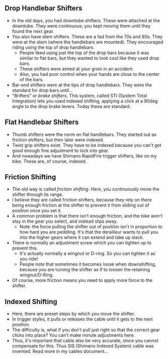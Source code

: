 ## Drop Handlebar Shifters

- In the old days, you had downtube shifters. These were attached at the
  downtube. They were continuous; you kept moving them until they found
  the next gear.
- You also have stem shifters. These are a fad from the 70s and 80s.
  They were at the stem (where the handlebars are mounted). They
  encouraged riding using the top of drop handlebars.
  - People liked using just the top of the drop bars because it was
    similar to flat bars, but they wanted to look cool like they used
    drop bars.
  - These shifters were aimed at your groin in an accident.
  - Also, you had poor control when your hands are close to the center
    of the bars.
- Bar-end shifters were at the tips of drop handlebars. They were the
  standard for drop bars until...
- "Brifters" or _brake shifters_. This system, called STI (System
  Total Integration) lets you used indexed shifting, applying a click
  at a 90deg angle to the drop brake levers. Today these are standard.

## Flat Handlebar Shifters

- Thumb shifters were the norm on flat handlebars. They started out as
  friction shifters, but then later were indexed.
- Twist grip shifters exist. They have to be indexed because you can't
  get good enough fine adjustment to lock into gear.
- And nowadays we have Shimano RapidFire trigger shifters, like on my
  bike. These are, of course, indexed.

## Friction Shifting

- The old way is called _friction shifting_. Here, you continuously
  move the shifter through its range.
- I believe they are called friction shifters, because they rely on
  there being enough friction at the shifter to prevent it from
  sliding out of position once you set it.
- A common problem is that there isn't enough friction, and the bike
  won't stay in the gear you select, and instead slips away.
  - Note: the force pulling the shifter out of position isn't in
    proportion to how hard you are peddling. It's that the derailleur
    wants to pull you into the higher gears where it can extend and take
    up slack.
- There is normally an adjustment screw which you can tighten up to
  prevent this.
  - It's actually normally a wingnut or D-ring. So you can tighten it as
    you ride!
  - People note that sometimes it becomes loose when downshifting,
    because you are turning the shifter as if to loosen the retaining
    wingnut/D-Ring.
- Of course, more friction means you need to apply more force to the
  shifter.

## Indexed Shifting

- Here, there are preset steps by which you move the shifter.
- In trigger styles, it pulls or releases the cable until it gets to
  the next position.
- The difficulty is, what if you don't pull just right so that the
  correct gear clicks into place? You can't make minute adjustments
  here.
- Thus, it's important that cable also be very accurate, since you
  cannot compensate for this. Thus SIS (Shimano Indexed System) cable
  was invented. Read more in my cables document...
